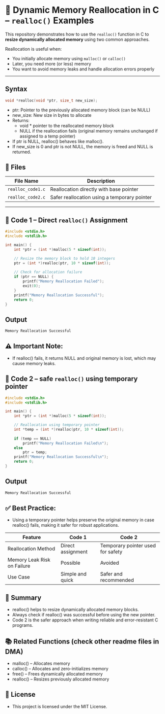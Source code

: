 # 🔁 Dynamic Memory Reallocation in C – `realloc()` Examples

This repository demonstrates how to use the `realloc()` function in C to **resize dynamically allocated memory** using two common approaches.

Reallocation is useful when:
- You initially allocate memory using `malloc()` or `calloc()`
- Later, you need more (or less) memory
- You want to avoid memory leaks and handle allocation errors properly

---

## Syntax
```c
void *realloc(void *ptr, size_t new_size);
```

- ptr: Pointer to the previously allocated memory block (can be NULL)
- new_size: New size in bytes to allocate
- Returns:
  - void * pointer to the reallocated memory block
  - NULL if the reallocation fails (original memory remains unchanged if assigned to a temp pointer)
- If ptr is NULL, realloc() behaves like malloc().
- If new_size is 0 and ptr is not NULL, the memory is freed and NULL is returned.

## 📁 Files

| File Name         | Description                                  |
|------------------ |----------------------------------------------|
| `realloc_code1.c` | Reallocation directly with base pointer      |
| `realloc_code2.c` | Safer reallocation using a temporary pointer |

---

## 🔧 Code 1 – Direct `realloc()` Assignment

```c
#include <stdio.h>
#include <stdlib.h>

int main() {
    int *ptr = (int *)malloc(5 * sizeof(int));

    // Resize the memory block to hold 10 integers
    ptr = (int *)realloc(ptr, 10 * sizeof(int));
    
    // Check for allocation failure
    if (ptr == NULL) {
        printf("Memory Reallocation Failed");
        exit(0);
    }
    printf("Memory Reallocation Successful");
    return 0;
}
```

## Output
```c
Memory Reallocation Successful
```

## ⚠️ Important Note:

- If realloc() fails, it returns NULL and original memory is lost, which may cause memory leaks.

## 🔧 Code 2 – safe `realloc()` using temporary pointer 

```c
#include <stdio.h>
#include <stdlib.h>

int main() {
    int *ptr = (int *)malloc(5 * sizeof(int));

    // Reallocation using temporary pointer
    int *temp = (int *)realloc(ptr, 10 * sizeof(int));
    
    if (temp == NULL)
        printf("Memory Reallocation Failed\n");
    else
        ptr = temp;
    printf("Memory Reallocation Successful\n");
    return 0;
}
```

## Output
```c
Memory Reallocation Successful
```

## ✅ Best Practice:

- Using a temporary pointer helps preserve the original memory in case realloc() fails, making it safer for robust applications.

| Feature                     | Code 1            | Code 2                            |
| --------------------------- | ----------------- | --------------------------------- |
| Reallocation Method         | Direct assignment | Temporary pointer used for safety |
| Memory Leak Risk on Failure | Possible          | Avoided                           |
| Use Case                    | Simple and quick  | Safer and recommended             |

## 📖 Summary

- realloc() helps to resize dynamically allocated memory blocks.
- Always check if realloc() was successful before using the new pointer.
- Code 2 is the safer approach when writing reliable and error-resistant C programs.

## 📚 Related Functions (check other readme files in DMA)

- malloc() – Allocates memory
- calloc() – Allocates and zero-initializes memory
- free() – Frees dynamically allocated memory
- realloc() – Resizes previously allocated memory

## 📝 License

- This project is licensed under the MIT License.

